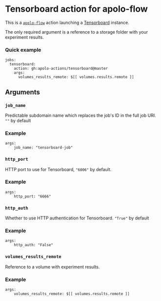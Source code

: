 # Tensorboard action for apolo-flow

This is a [`apolo-flow`](https://github.com/neuro-inc/neuro-flow) action launching a [Tensorboard](https://www.tensorflow.org/tensorboard/) instance.

The only required argument is a reference to a storage folder with your experiment results.

### Quick example

```
jobs:
  tensorboard:
    action: gh:apolo-actions/tensorboard@master
    args:
      volumes_results_remote: $[[ volumes.results.remote ]]
```

## Arguments

### `job_name`

Predictable subdomain name which replaces the job's ID in the full job URI. `""` by default

### Example

```
args:
	job_name: "tensorboard-job"
```

### `http_port`

HTTP port to use for Tensorboard, `"6006"` by default.

### Example

```
args:
	http_port: "6666"
```

### `http_auth`

Whether to use HTTP authentication for Tensorboard. `"True"` by default

### Example

```
args:
	http_auth: "False"
```

### `volumes_results_remote`

Reference to a volume with experiment results.

### Example

```
args:
	volumes_results_remote: $[[ volumes.results.remote ]]
```